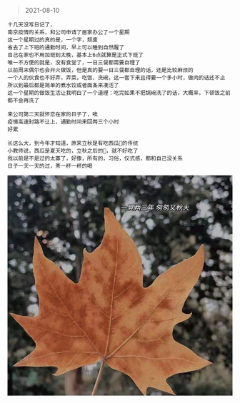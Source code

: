 >2021-08-10
```
十几天没写日记了，
南京疫情的关系，和公司申请了居家办公了一个星期
这一个星期过的真的是，一个字，颓废
省去了上下班的通勤时间，早上可以睡到自然醒了
自己在家也不用加班到太晚，基本上6点就算是正式下班了
唯一不方便的就是，没有食堂了，一日三餐都需要自理了
以前周末偶尔也会开火做饭，但是真的要一日三餐都自理的话，还是比较麻烦的
一个人的伙食也不好弄，弄菜，吃饭，洗碗，这一套下来且得要一个多小时，做肉的话还不止
所以到最后都是简单的煮水饺或者面条来凑活了
这一个星期的做饭生活让我明白了一个道理：吃完如果不把锅碗洗了的话，大概率，下顿饭之前都不会再洗了
```
```
来公司第二天就怀恋在家的日子了，唉
疫情高速封路不让上，通勤时间来回两三个小时
好累
```


```
长这么大，到今年才知道，原来立秋是有吃西瓜🍉的传统
小教师说，西瓜是夏天吃的，立秋之后的🍉，就不好吃了
我以前是不是过的太寡了，好像，所有的，习俗，仪式感，都和自己没关系
日子一天一天的过，茶一杯一杯的喝
```

![](../../images/一晃两三年-匆匆又秋天/c.jpeg)